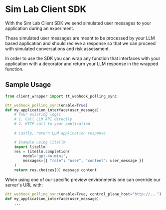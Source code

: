 # Sim Lab Client SDK

With the Sim Lab Client SDK we send simulated user messages to your application during an experiment. 

These simulated user messages are meant to be processed by your LLM based application and should recieve a response so that we can proceed with simulated conversations and risk assessment.

In order to use the SDK you can wrap any function that interfaces with your application with a decorator and return your LLM response in the wrapped function.

## Sample Usage

```python
from client_wrapper import tt_webhook_polling_sync

@tt_webhook_polling_sync(enable=True)
def my_application_interface(user_message):
    # Your existing logic
    # 1. Call LLM API directly
    # 2. HTTP call to your application
    
    # Lastly, return LLM application response

    # Example using litellm
    import litellm
    res = litellm.completion(
        model="gpt-4o-mini",
        messages=[{ "role": "user", "content": user_message }]
    )
    return res.choices[0].message.content
```

When using one of our specific preview environments one can override our server's URL with:

```python
@tt_webhook_polling_sync(enable=True, control_plane_host="http://...")
def my_application_interface(user_message):
    ...
```